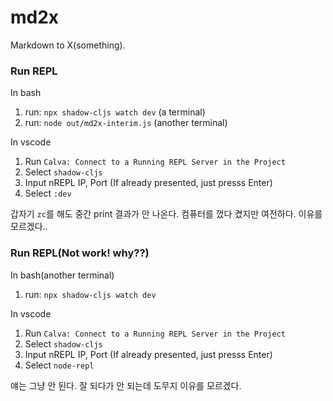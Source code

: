 # md2x
Markdown to X(something).

### Run REPL
In bash
1. run: `npx shadow-cljs watch dev` (a terminal)
2. run: `node out/md2x-interim.js` (another terminal)

In vscode
1. Run `Calva: Connect to a Running REPL Server in the Project`
2. Select `shadow-cljs` 
3. Input nREPL IP, Port (If already presented, just presss Enter)
4. Select `:dev`

갑자기 `zc`를 해도 중간 print 결과가 안 나온다. 컴퓨터를 껐다 켰지만 여전하다. 이유를 모르겠다..

### Run REPL(Not work! why??)
In bash(another terminal)
1. run: `npx shadow-cljs watch dev`

In vscode
1. Run `Calva: Connect to a Running REPL Server in the Project`
2. Select `shadow-cljs` 
3. Input nREPL IP, Port (If already presented, just presss Enter)
4. Select `node-repl`

얘는 그냥 안 된다. 잘 되다가 안 되는데 도무지 이유를 모르겠다.